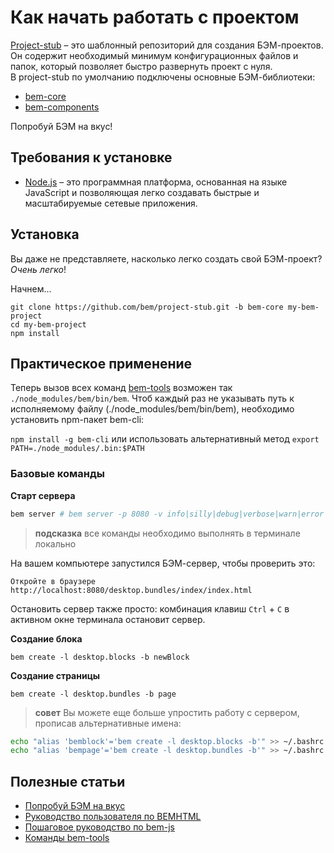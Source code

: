 # Как начать работать с проектом

[Project-stub](https://github.com/bem/project-stub) – это шаблонный репозиторий для создания БЭМ-проектов. Он содержит необходимый минимум конфигурационных файлов и папок, который позволяет быстро развернуть проект с нуля.  
В project-stub по умолчанию подключены основные БЭМ-библиотеки:   

* [bem-core](https://github.com/bem/bem-core)  
* [bem-components](https://github.com/bem/bem-components)  

Попробуй БЭМ на вкус!

## Требования к установке

* [Node.js](http://nodejs.org) – это программная платформа, основанная на языке JavaScript и позволяющая легко создавать быстрые и масштабируемые сетевые приложения.

## Установка

Вы даже не представляете, насколько легко создать свой БЭМ-проект? *Очень легко*!

Начнем...

    git clone https://github.com/bem/project-stub.git -b bem-core my-bem-project  
    cd my-bem-project      
    npm install  

## Практическое применение 

Теперь вызов всех команд [bem-tools](http://ru.bem.info/tools/bem/bem-tools/) возможен так `./node_modules/bem/bin/bem`. Чтоб каждый раз не указывать путь к исполняемому файлу (./node_modules/bem/bin/bem), необходимо установить npm-пакет bem-cli:

`npm install -g bem-cli` или использовать альтернативный метод `export PATH=./node_modules/.bin:$PATH`


### Базовые команды

**Старт сервера**

```bash
bem server # bem server -p 8080 -v info|silly|debug|verbose|warn|error
```

> **подсказка** все команды необходимо выполнять в терминале локально

На вашем компьютере запустился БЭМ-сервер, чтобы проверить это:

    Откройте в браузере http://localhost:8080/desktop.bundles/index/index.html

Остановить сервер также просто: комбинация клавиш `Ctrl` + `C` в активном окне терминала остановит сервер.

**Создание блока**  

    bem create -l desktop.blocks -b newBlock

**Создание страницы**

    bem create -l desktop.bundles -b page

> **совет** Вы можете еще больше упростить работу с сервером, прописав альтернативные имена:

```bash
echo "alias 'bemblock'='bem create -l desktop.blocks -b'" >> ~/.bashrc
echo "alias 'bempage'='bem create -l desktop.bundles -b'" >> ~/.bashrc
```

## Полезные статьи

* [Попробуй БЭМ на вкус](http://ru.bem.info/articles/start-with-project-stub/)  
* [Руководство пользователя по BEMHTML](http://ru.bem.info/libs/bem-core/2.0.0/bemhtml/reference/)  
* [Пошаговое руководство по bem-js](http://ru.bem.info/tutorials/bem-js-tutorial/)  
* [Команды bem-tools](http://ru.bem.info/tools/bem/bem-tools/commands/)
